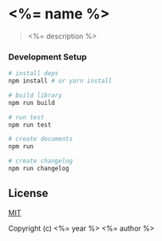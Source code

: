 # <%= name %>

> <%= description %>

### Development Setup

``` bash
# install deps
npm install # or yarn install

# build library
npm run build

# run test
npm run test

# create documents
npm run

# create changelog
npm run changelog
```

## License

[MIT](http://opensource.org/licenses/MIT)

Copyright (c) <%= year %> <%= author %>
